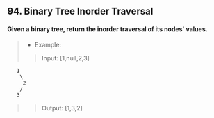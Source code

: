## 94. Binary Tree Inorder Traversal
#### Given a binary tree, return the inorder traversal of its nodes' values.

>* Example:
>> Input: [1,null,2,3]
```
   1
    \
     2
    /
   3
```
>> Output: [1,3,2]